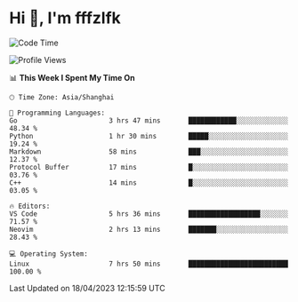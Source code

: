 # Hi 👋, I'm fffzlfk

<!--START_SECTION:waka-->
![Code Time](http://img.shields.io/badge/Code%20Time-152%20hrs%2037%20mins-blue)

![Profile Views](http://img.shields.io/badge/Profile%20Views-0-blue)

📊 **This Week I Spent My Time On** 

```text
🕑︎ Time Zone: Asia/Shanghai

💬 Programming Languages: 
Go                       3 hrs 47 mins       ████████████░░░░░░░░░░░░░   48.34 % 
Python                   1 hr 30 mins        █████░░░░░░░░░░░░░░░░░░░░   19.24 % 
Markdown                 58 mins             ███░░░░░░░░░░░░░░░░░░░░░░   12.37 % 
Protocol Buffer          17 mins             █░░░░░░░░░░░░░░░░░░░░░░░░   03.76 % 
C++                      14 mins             █░░░░░░░░░░░░░░░░░░░░░░░░   03.05 % 

🔥 Editors: 
VS Code                  5 hrs 36 mins       ██████████████████░░░░░░░   71.57 % 
Neovim                   2 hrs 13 mins       ███████░░░░░░░░░░░░░░░░░░   28.43 % 

💻 Operating System: 
Linux                    7 hrs 50 mins       █████████████████████████   100.00 % 
```


 Last Updated on 18/04/2023 12:15:59 UTC
<!--END_SECTION:waka-->
